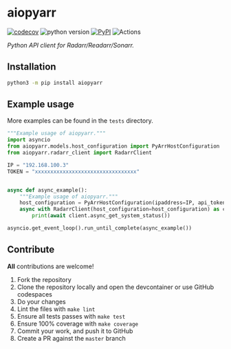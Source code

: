 # aiopyarr

[![codecov](https://codecov.io/gh/tkdrob/aiopyarr/branch/master/graph/badge.svg)](https://codecov.io/gh/tkdrob/aiopyarr)
![python version](https://img.shields.io/badge/Python-3.8=><=3.10-blue.svg)
[![PyPI](https://img.shields.io/pypi/v/aiopyarr)](https://pypi.org/project/aiopyarr)
![Actions](https://github.com/tkdrob/aiopyarr/workflows/Actions/badge.svg?branch=master)

_Python API client for Radarr/Readarr/Sonarr._

## Installation

```bash
python3 -m pip install aiopyarr
```

## Example usage

More examples can be found in the `tests` directory.

```python
"""Example usage of aiopyarr."""
import asyncio
from aiopyarr.models.host_configuration import PyArrHostConfiguration
from aiopyarr.radarr_client import RadarrClient

IP = "192.168.100.3"
TOKEN = "xxxxxxxxxxxxxxxxxxxxxxxxxxxxxxxxx"


async def async_example():
    """Example usage of aiopyarr."""
    host_configuration = PyArrHostConfiguration(ipaddress=IP, api_token=TOKEN)
    async with RadarrClient(host_configuration=host_configuration) as client:
        print(await client.async_get_system_status())

asyncio.get_event_loop().run_until_complete(async_example())
```

## Contribute

**All** contributions are welcome!

1. Fork the repository
2. Clone the repository locally and open the devcontainer or use GitHub codespaces
3. Do your changes
4. Lint the files with `make lint`
5. Ensure all tests passes with `make test`
6. Ensure 100% coverage with `make coverage`
7. Commit your work, and push it to GitHub
8. Create a PR against the `master` branch
